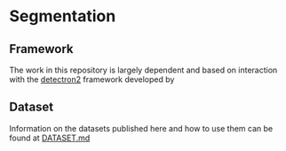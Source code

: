 # Segmentation

## Framework

The work in this repository is largely dependent and based on interaction with the [detectron2](https://github.com/facebookresearch/detectron2) framework developed by 

## Dataset

Information on the datasets published here and how to use them can be found at [DATASET.md](DATASET.md)
